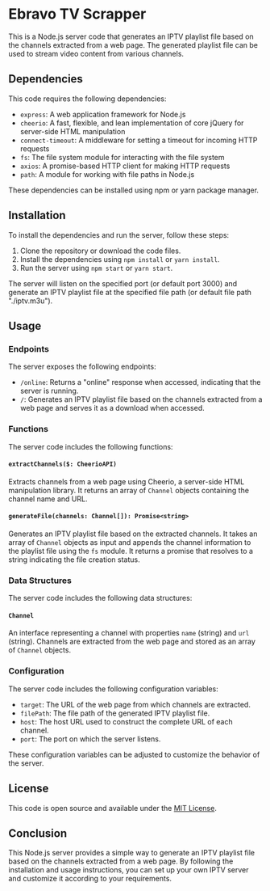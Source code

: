 # Ebravo TV Scrapper

This is a Node.js server code that generates an IPTV playlist file based on the channels extracted from a web page. The generated playlist file can be used to stream video content from various channels.

## Dependencies

This code requires the following dependencies:

- `express`: A web application framework for Node.js
- `cheerio`: A fast, flexible, and lean implementation of core jQuery for server-side HTML manipulation
- `connect-timeout`: A middleware for setting a timeout for incoming HTTP requests
- `fs`: The file system module for interacting with the file system
- `axios`: A promise-based HTTP client for making HTTP requests
- `path`: A module for working with file paths in Node.js

These dependencies can be installed using npm or yarn package manager.

## Installation

To install the dependencies and run the server, follow these steps:

1. Clone the repository or download the code files.
2. Install the dependencies using `npm install` or `yarn install`.
3. Run the server using `npm start` or `yarn start`.

The server will listen on the specified port (or default port 3000) and generate an IPTV playlist file at the specified file path (or default file path "./iptv.m3u").

## Usage

### Endpoints

The server exposes the following endpoints:

- `/online`: Returns a "online" response when accessed, indicating that the server is running.
- `/`: Generates an IPTV playlist file based on the channels extracted from a web page and serves it as a download when accessed.

### Functions

The server code includes the following functions:

#### `extractChannels($: CheerioAPI)`

Extracts channels from a web page using Cheerio, a server-side HTML manipulation library. It returns an array of `Channel` objects containing the channel name and URL.

#### `generateFile(channels: Channel[]): Promise<string>`

Generates an IPTV playlist file based on the extracted channels. It takes an array of `Channel` objects as input and appends the channel information to the playlist file using the `fs` module. It returns a promise that resolves to a string indicating the file creation status.

### Data Structures

The server code includes the following data structures:

#### `Channel`

An interface representing a channel with properties `name` (string) and `url` (string). Channels are extracted from the web page and stored as an array of `Channel` objects.

### Configuration

The server code includes the following configuration variables:

- `target`: The URL of the web page from which channels are extracted.
- `filePath`: The file path of the generated IPTV playlist file.
- `host`: The host URL used to construct the complete URL of each channel.
- `port`: The port on which the server listens.

These configuration variables can be adjusted to customize the behavior of the server.

## License

This code is open source and available under the [MIT License](LICENSE).

## Conclusion

This Node.js server provides a simple way to generate an IPTV playlist file based on the channels extracted from a web page. By following the installation and usage instructions, you can set up your own IPTV server and customize it according to your requirements.
